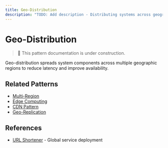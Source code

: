 ```yaml
---
title: Geo-Distribution
description: "TODO: Add description - Distributing systems across geographic regions"
---
```


# Geo-Distribution

> 🚧 This pattern documentation is under construction.

Geo-distribution spreads system components across multiple geographic regions to reduce latency and improve availability.

## Related Patterns
- [Multi-Region](multi-region.md)
- [Edge Computing](edge-computing.md)
- [CDN Pattern](caching-strategies.md)
- [Geo-Replication](geo-replication.md)

## References
- [URL Shortener](../case-studies/url-shortener.md) - Global service deployment